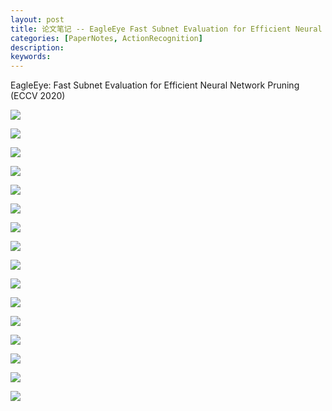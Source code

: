 ```yaml
---
layout: post
title: 论文笔记 -- EagleEye Fast Subnet Evaluation for Efficient Neural Network Pruning
categories: [PaperNotes, ActionRecognition]
description: 
keywords: 
---
```


EagleEye: Fast Subnet Evaluation for Efficient Neural Network Pruning (ECCV 2020)

![](/images/ECCV2020_EagleEye_Fast_Subnet_Evaluation_for_Efficient_Neural_Network_Pruning/ECCV2020_EagleEye_Fast_Subnet_Evaluation_for_Efficient_Neural_Network_Pruning-01.png)



![](/images/ECCV2020_EagleEye_Fast_Subnet_Evaluation_for_Efficient_Neural_Network_Pruning/ECCV2020_EagleEye_Fast_Subnet_Evaluation_for_Efficient_Neural_Network_Pruning-02.png)





![](/images/ECCV2020_EagleEye_Fast_Subnet_Evaluation_for_Efficient_Neural_Network_Pruning/ECCV2020_EagleEye_Fast_Subnet_Evaluation_for_Efficient_Neural_Network_Pruning-03.png)





![](/images/ECCV2020_EagleEye_Fast_Subnet_Evaluation_for_Efficient_Neural_Network_Pruning/ECCV2020_EagleEye_Fast_Subnet_Evaluation_for_Efficient_Neural_Network_Pruning-04.png)





![](/images/ECCV2020_EagleEye_Fast_Subnet_Evaluation_for_Efficient_Neural_Network_Pruning/ECCV2020_EagleEye_Fast_Subnet_Evaluation_for_Efficient_Neural_Network_Pruning-05.png)





![](/images/ECCV2020_EagleEye_Fast_Subnet_Evaluation_for_Efficient_Neural_Network_Pruning/ECCV2020_EagleEye_Fast_Subnet_Evaluation_for_Efficient_Neural_Network_Pruning-06.png)





![](/images/ECCV2020_EagleEye_Fast_Subnet_Evaluation_for_Efficient_Neural_Network_Pruning/ECCV2020_EagleEye_Fast_Subnet_Evaluation_for_Efficient_Neural_Network_Pruning-07.png)





![](/images/ECCV2020_EagleEye_Fast_Subnet_Evaluation_for_Efficient_Neural_Network_Pruning/ECCV2020_EagleEye_Fast_Subnet_Evaluation_for_Efficient_Neural_Network_Pruning-08.png)





![](/images/ECCV2020_EagleEye_Fast_Subnet_Evaluation_for_Efficient_Neural_Network_Pruning/ECCV2020_EagleEye_Fast_Subnet_Evaluation_for_Efficient_Neural_Network_Pruning-09.png)





![](/images/ECCV2020_EagleEye_Fast_Subnet_Evaluation_for_Efficient_Neural_Network_Pruning/ECCV2020_EagleEye_Fast_Subnet_Evaluation_for_Efficient_Neural_Network_Pruning-10.png)





![](/images/ECCV2020_EagleEye_Fast_Subnet_Evaluation_for_Efficient_Neural_Network_Pruning/ECCV2020_EagleEye_Fast_Subnet_Evaluation_for_Efficient_Neural_Network_Pruning-11.png)





![](/images/ECCV2020_EagleEye_Fast_Subnet_Evaluation_for_Efficient_Neural_Network_Pruning/ECCV2020_EagleEye_Fast_Subnet_Evaluation_for_Efficient_Neural_Network_Pruning-12.png)





![](/images/ECCV2020_EagleEye_Fast_Subnet_Evaluation_for_Efficient_Neural_Network_Pruning/ECCV2020_EagleEye_Fast_Subnet_Evaluation_for_Efficient_Neural_Network_Pruning-13.png)





![](/images/ECCV2020_EagleEye_Fast_Subnet_Evaluation_for_Efficient_Neural_Network_Pruning/ECCV2020_EagleEye_Fast_Subnet_Evaluation_for_Efficient_Neural_Network_Pruning-14.png)





![](/images/ECCV2020_EagleEye_Fast_Subnet_Evaluation_for_Efficient_Neural_Network_Pruning/ECCV2020_EagleEye_Fast_Subnet_Evaluation_for_Efficient_Neural_Network_Pruning-15.png)





![](/images/ECCV2020_EagleEye_Fast_Subnet_Evaluation_for_Efficient_Neural_Network_Pruning/ECCV2020_EagleEye_Fast_Subnet_Evaluation_for_Efficient_Neural_Network_Pruning-16.png)
